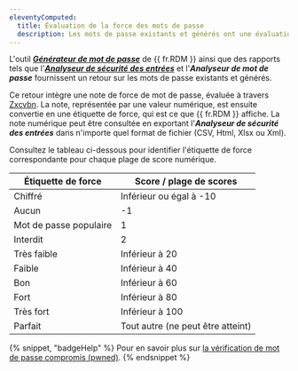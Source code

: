 ```yaml
---
eleventyComputed:
  title: Évaluation de la force des mots de passe
  description: Les mots de passe existants et générés ont une évaluation de force (valeur numérique) qui est ensuite traduite en une étiquette de force dans {{ fr.RDM }}.
---
```

L'outil [***Générateur de mot de passe***](/rdm/windows/commands/tools/generators/password/) de {{ fr.RDM }} ainsi que des rapports tels que l'[***Analyseur de sécurité des entrées***](/rdm/commands/reports/entry-security-analyzer/) et l'***Analyseur de mot de passe*** fournissent un retour sur les mots de passe existants et générés.

Ce retour intègre une note de force de mot de passe, évaluée à travers [Zxcvbn](https://lowe.github.io/tryzxcvbn/). La note, représentée par une valeur numérique, est ensuite convertie en une étiquette de force, qui est ce que {{ fr.RDM }} affiche. La note numérique peut être consultée en exportant l'***Analyseur de sécurité des entrées*** dans n'importe quel format de fichier (CSV, Html, Xlsx ou Xml).

Consultez le tableau ci-dessous pour identifier l'étiquette de force correspondante pour chaque plage de score numérique.

| Étiquette de force           | Score / plage de scores      |
| ---------------------------- | ---------------------------- |
| Chiffré                      | Inférieur ou égal à -10      |
| Aucun                        | -1                           |
| Mot de passe populaire       | 1                            |
| Interdit                     | 2                            |
| Très faible                  | Inférieur à 20               |
| Faible                       | Inférieur à 40               |
| Bon                          | Inférieur à 60               |
| Fort                         | Inférieur à 80               |
| Très fort                    | Inférieur à 100              |
| Parfait                      | Tout autre (ne peut être atteint) |

{% snippet, "badgeHelp" %}
Pour en savoir plus sur [la vérification de mot de passe compromis (pwned)](/rdm/kb/rdm-windows/how-to-articles/pwned-password-check/).
{% endsnippet %}